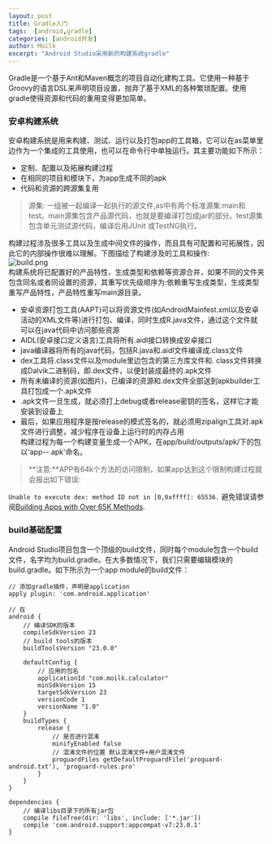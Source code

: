 ```yaml
---
layout: post
title: Gradle入门
tags:  [android,gradle]
categories: [android开发]
author: Moilk
excerpt: "Android Studio采用新的构建系统gradle"
---
```

Gradle是一个基于Ant和Maven概念的项目自动化建构工具。它使用一种基于Groovy的语言DSL来声明项目设置，抛弃了基于XML的各种繁琐配置。使用gradle使得资源和代码的重用变得更加简单。

### 安卓构建系统
安卓构建系统是用来构建、测试、运行以及打包app的工具箱，它可以在as菜单里边作为一个集成的工具使用，也可以在命令行中单独运行。其主要功能如下所示：

* 定制、配置以及拓展构建过程
* 在相同的项目和模块下，为app生成不同的apk
* 代码和资源的跨源集复用

> 源集: 一组被一起编译一起执行的源文件,as中有两个标准源集:main和test。main源集包含产品源代码，也就是要编译打包成jar的部分。test源集包含单元测试源代码，编译后用JUnit 或TestNG执行。  

构建过程涉及很多工具以及生成中间文件的操作，而且具有可配置和可拓展性，因此它的内部操作很难以理解。下图描绘了构建涉及的工具和操作:  
![build.png]({{site.baseurl}}/assets/images/build.png)  
构建系统将已配置好的产品特性、生成类型和依赖等资源合并，如果不同的文件夹包含同名或者同设置的资源，其重写优先级顺序为:依赖重写生成类型，生成类型重写产品特性，产品特性重写main源目录。  

* 安卓资源打包工具(AAPT)可以将资源文件(如AndroidMainfest.xml以及安卓活动的XML文件等)进行打包、编译，同时生成R.java文件，通过这个文件就可以在java代码中访问那些资源  
* AIDL(安卓接口定义语言)工具将所有.aidl接口转换成安卓接口  
* java编译器将所有的java代码，包括R.java和.aidl文件编译成.class文件  
* dex工具将.class文件以及module里边包含的第三方库文件和.  class文件转换成Dalvik二进制码，即.dex文件，以便封装成最终的.apk文件
* 所有未编译的资源(如图片)，已编译的资源和.dex文件全部送到apkbuilder工具打包成一个.apk文件  
* .apk文件一旦生成，就必须打上debug或者release密钥的签名，这样它才能安装到设备上  
* 最后，如果应用程序是按release的模式签名的，就必须用zipalign工具对.apk文件进行调整，减少程序在设备上运行时的内存占用  
构建过程为每一个构建变量生成一个APK，在app/build/outputs/apk/下的包以'app-<flavor>-<buildtype>.apk'命名。
  
> **注意:**APP有64k个方法的访问限制，如果app达到这个限制构建过程就会报出如下错误:

`Unable to execute dex: method ID not in [0,0xffff]: 65536.`
避免错误请参阅[Building Apps with Over 65K Methods](http://developer.android.com/tools/building/multidex.html).


### build基础配置
Android Studio项目包含一个顶级的build文件，同时每个module包含一个build文件，名字均为build.gradle。在大多数情况下，我们只需要编辑模块的build.gradle。如下所示为一个app module的build文件：

```grooxy
// 添加gradle插件，声明是application
apply plugin: 'com.android.application'

// 在
android {
    // 编译SDK的版本
    compileSdkVersion 23
    // build tools的版本
    buildToolsVersion "23.0.0"

    defaultConfig {
        // 应用的包名
        applicationId "com.moilk.calculator"
        minSdkVersion 15
        targetSdkVersion 23
        versionCode 1
        versionName "1.0"
    }
    buildTypes {
        release {
            // 是否进行混淆
            minifyEnabled false
            // 混淆文件的位置 默认混淆文件+用户混淆文件
            proguardFiles getDefaultProguardFile('proguard-android.txt'), 'proguard-rules.pro'
        }
    }
}

dependencies {
    // 编译libs目录下的所有jar包
    compile fileTree(dir: 'libs', include: ['*.jar'])
    compile 'com.android.support:appcompat-v7:23.0.1'
}
```